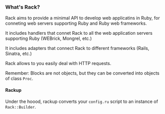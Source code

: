 ### What's Rack?

Rack aims to provide a minimal API to develop web applicatins in Ruby, for conneting web servers supporting Ruby and Ruby web frameworks.

It includes handlers that connet Rack to all the web application servers supporting Ruby (WEBrick, Mongrel, etc.)

It includes adapters that connect Rack to different frameworks (Rails, Sinatra, etc.)

Rack allows to you easily deal with HTTP requests.

Remember: Blocks are not objects, but they can be converted into objects of class `Proc`.

#### Rackup

Under the hoood, rackup converts your `config.ru` script to an instance of `Rack::Builder`.